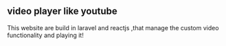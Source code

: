## video player like youtube

This website are build in laravel and reactjs ,that manage the custom video functionality and playing it!

